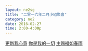 ```yaml
---
layout: ne2sg
title: "二零一六年二月小組聚會"
category: ne2
date: 2016-02-27
time: 2:00-4:00p
---
```

<span>[更新我心意](http://www.youtube.com/watch?v=L1ksbEYYgX4)</span>
<span>[你是我的一切](http://www.youtube.com/watch?v=Qc6vnPPM-JE)</span>
<span>[主赐福如春雨](http://www.youtube.com/watch?v=a-ZdJYewil4)</span>
